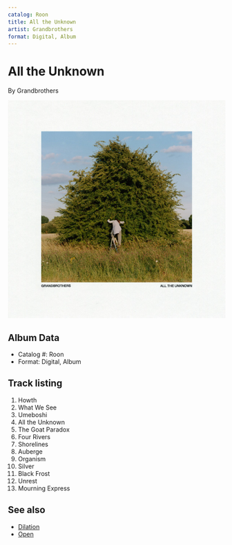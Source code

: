 ```yaml
---
catalog: Roon
title: All the Unknown
artist: Grandbrothers
format: Digital, Album
---
```


# All the Unknown

By Grandbrothers

![](../../assets/albumcovers/Grandbrothers-All_the_Unknown.png)

## Album Data

- Catalog #: Roon
- Format: Digital, Album


## Track listing


1. Howth
2. What We See
3. Umeboshi
4. All the Unknown
5. The Goat Paradox
6. Four Rivers
7. Shorelines
8. Auberge
9. Organism
10. Silver
11. Black Frost
12. Unrest
13. Mourning Express


## See also

- [Dilation](Dilation.md)
- [Open](Open.md)
